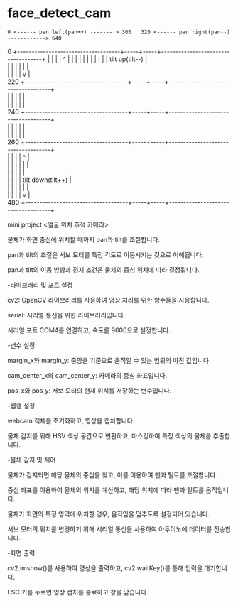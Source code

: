 # face_detect_cam

    0 <------ pan left(pan++) ------- > 300   320 <------ pan right(pan--) ------------> 640
  0 +------------------------------------+-----+-----+------------------------------------+
    |                                    |     |     |                ^                   |
    |                                    |     |     |                |                   |
    |                                    |     |     |          tilt up(tilt--)           |    
    |                                    |     |     |                |                   |    
    |                                    |     |     |                v                   |    
220 +------------------------------------+-----+-----+------------------------------------+    
    |                                    |     |     |                                    |  
    |                                    |     |     |                                    |    
240 +------------------------------------+-----+-----+------------------------------------+   
    |                                    |     |     |                                    |    
    |                                    |     |     |                                    |     
260 +------------------------------------+-----+-----+------------------------------------+    
    |                                    |     |     |                ^                   |   
    |                                    |     |     |                |                   |    
    |                                    |     |     |                                    |   
    |                                    |     |     |          tilt down(tilt++)         |   
    |                                    |     |     |                |                   |    
    |                                    |     |     |                v                   |     
480 +------------------------------------+-----+-----+------------------------------------+    



mini project <얼굴 위치 추적 카메라><br/>

물체가 화면 중심에 위치할 때까지 pan과 tilt를 조절합니다.<br/>

pan과 tilt의 조절은 서보 모터를 특정 각도로 이동시키는 것으로 이해됩니다.<br/>

pan과 tilt의 이동 방향과 정지 조건은 물체의 중심 위치에 따라 결정됩니다.<br/>


-라이브러리 및 포트 설정<br/>

cv2: OpenCV 라이브러리를 사용하여 영상 처리를 위한 함수들을 사용합니다.<br/>

serial: 시리얼 통신을 위한 라이브러리입니다.<br/>

시리얼 포트 COM4를 연결하고, 속도를 9600으로 설정합니다.<br/>

-변수 설정<br/>

margin_x와 margin_y: 중앙을 기준으로 움직일 수 있는 범위의 마진 값입니다.<br/>

cam_center_x와 cam_center_y: 카메라의 중심 좌표입니다.<br/>

pos_x와 pos_y: 서보 모터의 현재 위치를 저장하는 변수입니다.<br/>

-웹캠 설정<br/>

webcam 객체를 초기화하고, 영상을 캡처합니다.<br/>

물체 감지를 위해 HSV 색상 공간으로 변환하고, 마스킹하여 특정 색상의 물체를 추출합니다.<br/>

-물체 감지 및 제어<br/>

물체가 감지되면 해당 물체의 중심을 찾고, 이를 이용하여 팬과 틸트를 조절합니다.<br/>

중심 좌표를 이용하여 물체의 위치를 계산하고, 해당 위치에 따라 팬과 틸트를 움직입니다.<br/>

물체가 화면의 특정 영역에 위치할 경우, 움직임을 멈추도록 설정되어 있습니다.<br/>

서보 모터의 위치를 변경하기 위해 시리얼 통신을 사용하여 아두이노에 데이터를 전송합니다.<br/>

-화면 출력<br/>

cv2.imshow()를 사용하여 영상을 출력하고, cv2.waitKey()를 통해 입력을 대기합니다.<br/>

ESC 키를 누르면 영상 캡처를 종료하고 창을 닫습니다.<br/>


